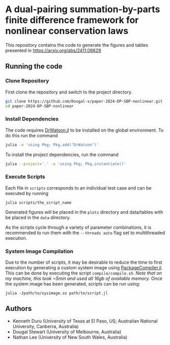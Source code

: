 # A dual-pairing summation-by-parts finite difference framework for nonlinear conservation laws

This repository contains the code to generate the figures and tables presented
in https://arxiv.org/abs/2411.06629

## Running the code

### Clone Repository

First clone the repository and switch to the project directory.

```bash
git clone https://github.com/Dougal-s/paper-2024-DP-SBP-nonlinear.git
cd paper-2024-DP-SBP-nonlinear
```

### Install Dependencies

The code requires [DrWatson.jl](https://github.com/JuliaDynamics/DrWatson.jl)
to be installed on the global environment. To do this run the command

```bash
julia -e 'using Pkg; Pkg.add("DrWatson")'
```

To install the project dependencies, run the command

```bash
julia --project='.' -e 'using Pkg; Pkg.instantiate()'
```

### Execute Scripts

Each file in `scripts` corresponds to an individual test case and can be
executed by running

```
julia scripts/the_script_name
```

Generated figures will be placed in the `plots` directory and data/tables with
be placed in the `data` directory.

As the scripts cycle through a variety of parameter combinations, it is
recommended to run them with the `--threads auto` flag set to multithreaded
execution.


### System Image Compilation

Due to the number of scripts, it may be desirable to reduce the time to first
execution by generating a custom system image using
[PackageCompiler.jl](https://github.com/JuliaLang/PackageCompiler.jl). This can
be done by executing the script `compile/compile.sh`. *Note that on my
machine, this took ~5min and used all 16gb of available memory.* Once the
system image has been generated, scripts can be run using:

```
julia -Jpath/to/sysimage.so path/to/script.jl
```

## Authors
 - Kenneth Duru (University of Texas at El Paso, US; Australian National University, Canberra, Australia)
 - Dougal Stewart (University of Melbourne, Australia)
 - Nathan Lee (University of New South Wales, Australia)
